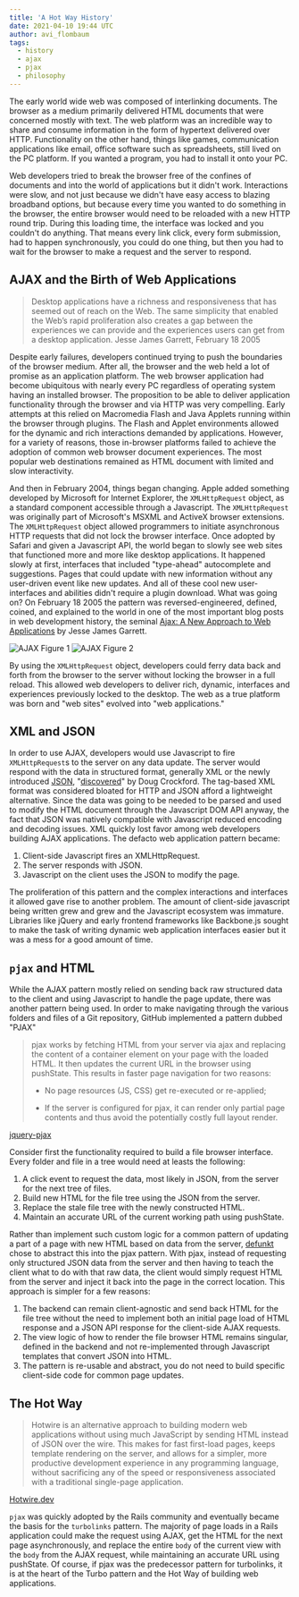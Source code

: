 ```yaml
---
title: 'A Hot Way History'
date: 2021-04-10 19:44 UTC
author: avi_flombaum
tags:
  - history
  - ajax
  - pjax
  - philosophy
---
```


The early world wide web was composed of interlinking documents. The browser as a medium primarily delivered HTML documents that were concerned mostly with text. The web platform was an incredible way to share and consume information in the form of hypertext delivered over HTTP. Functionality on the other hand, things like games, communication applications like email, office software such as spreadsheets, still lived on the PC platform. If you wanted a program, you had to install it onto your PC.

Web developers tried to break the browser free of the confines of documents and into the world of applications but it didn't work. Interactions were slow, and not just because we didn't have easy access to blazing broadband options, but because every time you wanted to do something in the browser, the entire browser would need to be reloaded with a new HTTP round trip. During this loading time, the interface was locked and you couldn't do anything. That means every link click, every form submission, had to happen synchronously, you could do one thing, but then you had to wait for the browser to make a request and the server to respond. 

## AJAX and the Birth of Web Applications

>Desktop applications have a richness and responsiveness that has seemed out of reach on the Web. The same simplicity that enabled the Web’s rapid proliferation also creates a gap between the experiences we can provide and the experiences users can get from a desktop application. 
> Jesse James Garrett, February 18 2005

Despite early failures, developers continued trying to push the boundaries of the browser medium. After all, the browser and the web held a lot of promise as an application platform. The web browser application had become ubiquitous with nearly every PC regardless of operating system having an installed browser. The proposition to be able to deliver application functionality through the browser and via HTTP was very compelling. Early attempts at this relied on Macromedia Flash and Java Applets running within the browser through plugins. The Flash and Applet environments allowed for the dynamic and rich interactions demanded by applications. However, for a variety of reasons, those in-browser platforms failed to achieve the adoption of common web browser document experiences. The most popular web destinations remained as HTML document with limited and slow interactivity.

And then in February 2004, things began changing. Apple added something developed by Microsoft for Internet Explorer, the `XMLHttpRequest` object, as a standard component accessible through a Javascript. The `XMLHttpRequest` was originally part of Microsoft's MSXML and ActiveX browser extensions. The `XMLHttpRequest` object allowed programmers to initiate asynchronous HTTP requests that did not lock the browser interface. Once adopted by Safari and given a Javascript API, the world began to slowly see web sites that functioned more and more like desktop applications. It happened slowly at first, interfaces that included "type-ahead" autocomplete and suggestions. Pages that could update with new information without any user-driven event like new updates. And all of these cool new user-interfaces and abilities didn't require a plugin download. What was going on? On February 18 2005 the pattern was reversed-engineered, defined, coined, and explained to the world in one of the most important blog posts in web development history, the seminal [Ajax: A New Approach to Web Applications](https://hotway.s3.us-east-1.amazonaws.com/ajax/Ajax%20-%20A%20New%20Approach%20to%20Web%20Applications.pdf) by Jesse James Garrett.

![AJAX Figure 1](https://hotway.s3.us-east-1.amazonaws.com/ajax/ajax-figure-1.jpg)
![AJAX Figure 2](https://hotway.s3.us-east-1.amazonaws.com/ajax/ajax-figure-2.jpg)


By using the `XMLHttpRequest` object, developers could ferry data back and forth from the browser to the server without locking the browser in a full reload. This allowed web developers to deliver rich, dynamic, interfaces and experiences previously locked to the desktop. The web as a true platform was born and "web sites" evolved into "web applications."

## XML and JSON

In order to use AJAX, developers would use Javascript to fire `XMLHttpRequest`s to the server on any data update. The server would respond with the data in structured format, generally XML or the newly introduced [JSON](https://www.json.org/json-en.html), "[discovered](https://www.whoishostingthis.com/resources/json-resource/#history)" by Doug Crockford. The tag-based XML format was considered bloated for HTTP and JSON afford a lightweight alternative. Since the data was going to be needed to be parsed and used to modify the HTML document through the Javascript DOM API anyway, the fact that JSON was natively compatible with Javascript reduced encoding and decoding issues. XML quickly lost favor among web developers building AJAX applications. The defacto web application pattern became:

1. Client-side Javascript fires an XMLHttpRequest.
2. The server responds with JSON.
3. Javascript on the client uses the JSON to modify the page.

The proliferation of this pattern and the complex interactions and interfaces it allowed gave rise to another problem. The amount of client-side javascript being written grew and grew and the Javascript ecosystem was immature. Libraries like jQuery and early frontend frameworks like Backbone.js sought to make the task of writing dynamic web application interfaces easier but it was a mess for a good amount of time.

## `pjax` and HTML

While the AJAX pattern mostly relied on sending back raw structured data to the client and using Javascript to handle the page update, there was another pattern being used. In order to make navigating through the various folders and files of a Git repository, GitHub implemented a pattern dubbed "PJAX"

> pjax works by fetching HTML from your server via ajax and replacing the content of a container element on your page with the loaded HTML. It then updates the current URL in the browser using pushState. This results in faster page navigation for two reasons:
>
>- No page resources (JS, CSS) get re-executed or re-applied;
>
>- If the server is configured for pjax, it can render only partial page contents and thus avoid the potentially costly full layout render.

[jquery-pjax](https://github.com/defunkt/jquery-pjax)

Consider first the functionality required to build a file browser interface. Every folder and file in a tree would need at leasts the following:

1. A click event to request the data, most likely in JSON, from the server for the next tree of files.
2. Build new HTML for the file tree using the JSON from the server.
3. Replace the stale file tree with the newly constructed HTML.
4. Maintain an accurate URL of the current working path using pushState.

Rather than implement such custom logic for a common pattern of updating a part of a page with new HTML based on data from the server, [defunkt](https://github.com/defunkt/) chose to abstract this into the pjax pattern. With pjax, instead of requesting only structured JSON data from the server and then having to teach the client what to do with that raw data, the client would simply request HTML from the server and inject it back into the page in the correct location. This approach is simpler for a few reasons:

1. The backend can remain client-agnostic and send back HTML for the file tree without the need to implement both an initial page load of HTML response and a JSON API response for the client-side AJAX requests.
2. The view logic of how to render the file browser HTML remains singular, defined in the backend and not re-implemented through Javascript templates that convert JSON into HTML. 
3. The pattern is re-usable and abstract, you do not need to build specific client-side code for common page updates.

## The Hot Way

> Hotwire is an alternative approach to building modern web applications without using much JavaScript by sending HTML instead of JSON over the wire. This makes for fast first-load pages, keeps template rendering on the server, and allows for a simpler, more productive development experience in any programming language, without sacrificing any of the speed or responsiveness associated with a traditional single-page application.

[Hotwire.dev](https://hotwire.dev)

`pjax` was quickly adopted by the Rails community and eventually became the basis for the `turbolinks` pattern. The majority of page loads in a Rails application could make the request using AJAX, get the HTML for the next page asynchronously, and replace the entire `body` of the current view with the `body` from the AJAX request, while maintaining an accurate URL using pushState. Of course, if pjax was the predecessor pattern for turbolinks, it is at the heart of the Turbo pattern and the Hot Way of building web applications.

